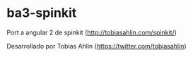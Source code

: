 # ba3-spinkit
Port a angular 2 de spinkit (http://tobiasahlin.com/spinkit/)

Desarrollado por Tobias Ahlin (https://twitter.com/tobiasahlin)
